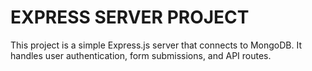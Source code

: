 # EXPRESS SERVER PROJECT

This project is a simple Express.js server that connects to MongoDB.
It handles user authentication, form submissions, and API routes.